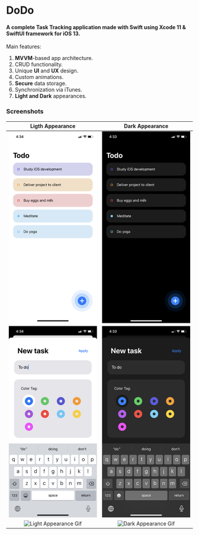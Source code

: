 # DoDo
#### A complete Task Tracking application made with Swift using Xcode 11 & SwiftUI framework for iOS 13.

Main features:
1. **MVVM**-based app architecture.
2. CRUD functionality.
3. Unique **UI** and **UX** design.
4. Custom animations.
5. **Secure** data storage.
6. Synchronization via iTunes.
7. **Light and Dark** appearances.

### Screenshots

Ligth Appearance                                |  Dark Appearance
:----------------------------------------------:|:---------------------------------------------:
![Main Menu Light](Screenshots/light_main.PNG)  |  ![Main Menu Dark](Screenshots/dark_main.PNG)
![New Task Light](Screenshots/light_new.PNG)    |  ![Main Task Dark](Screenshots/dark_new.PNG)
![Light Appearance Gif](Screenshots/light.gif)  |  ![Dark Appearance Gif](Screenshots/dark.gif)
